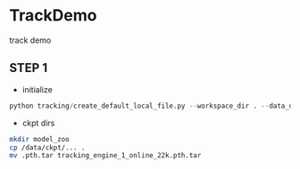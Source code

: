 # TrackDemo
track demo


## STEP 1

- initialize

```python
python tracking/create_default_local_file.py --workspace_dir . --data_dir ./data --save_dir .
```

- ckpt dirs

```bash
mkdir model_zoo
cp /data/ckpt/... .
mv .pth.tar tracking_engine_1_online_22k.pth.tar
```